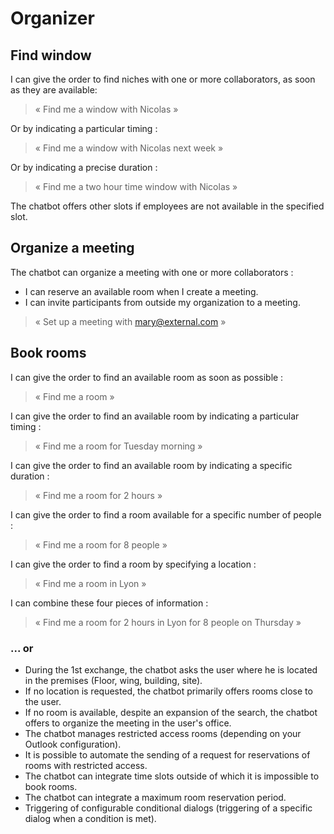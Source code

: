 # Organizer

## Find window

I can give the order to find niches with one or more collaborators, as soon as they are available:

>« Find me a window with Nicolas »

Or by indicating a particular timing :

>« Find me a window with Nicolas next week »

Or by indicating a precise duration :


>« Find me a two hour time window with Nicolas »


The chatbot offers other slots if employees are not available in the specified slot.


## Organize a meeting

The chatbot can organize a meeting with one or more collaborators :

* I can reserve an available room when I create a meeting.
* I can invite participants from outside my organization to a meeting.

>« Set up a meeting with mary@external.com »

## Book rooms

I can give the order to find an available room as soon as possible :

>« Find me a room »

I can give the order to find an available room by indicating a particular timing :

>« Find me a room for Tuesday morning »

I can give the order to find an available room by indicating a specific duration :

>« Find me a room for 2 hours »

I can give the order to find a room available for a specific number of people :

>« Find me a room for 8 people »

I can give the order to find a room by specifying a location :

>« Find me a room in Lyon »

I can combine these four pieces of information :

>« Find me a room for 2 hours in Lyon for 8 people on Thursday »


### ... or 

* During the 1st exchange, the chatbot asks the user where he is located in the premises (Floor, wing, building, site).
* If no location is requested, the chatbot primarily offers rooms close to the user.
* If no room is available, despite an expansion of the search, the chatbot offers to organize the meeting in the user's office.
* The chatbot manages restricted access rooms (depending on your Outlook configuration).
* It is possible to automate the sending of a request for reservations of rooms with restricted access.
* The chatbot can integrate time slots outside of which it is impossible to book rooms.
* The chatbot can integrate a maximum room reservation period.
* Triggering of configurable conditional dialogs (triggering of a specific dialog when a condition is met).
